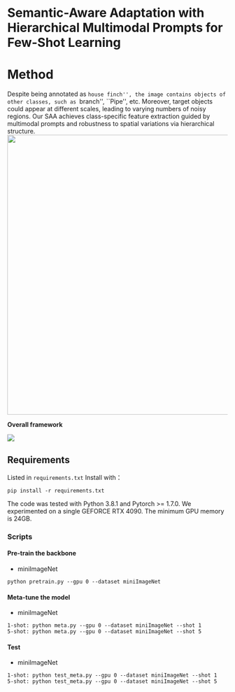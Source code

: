 # Semantic-Aware Adaptation with Hierarchical Multimodal Prompts for Few-Shot Learning

# Method
Despite being annotated as ``house finch'', the image contains objects of other classes, such as ``branch'', ``Pipe'', etc. Moreover, target objects could appear at different scales, leading to varying numbers of noisy regions. Our SAA achieves class-specific feature extraction guided by multimodal prompts and robustness to spatial variations via hierarchical structure.
<img src='imgs/fig1_00.jpg' width='640'>

**Overall framework**

<img src='imgs/fig2_00.jpg'>



## Requirements
Listed in `requirements.txt` Install with：
```
pip install -r requirements.txt
```
The code was tested with Python 3.8.1 and Pytorch >= 1.7.0.
We experimented on a single GEFORCE RTX 4090. 
The minimum GPU memory is 24GB. 

### Scripts
#### Pre-train the backbone
* miniImageNet
```
python pretrain.py --gpu 0 --dataset miniImageNet 
```

#### Meta-tune the model
* miniImageNet
```
1-shot: python meta.py --gpu 0 --dataset miniImageNet --shot 1
5-shot: python meta.py --gpu 0 --dataset miniImageNet --shot 5 
```

#### Test
* miniImageNet
```
1-shot: python test_meta.py --gpu 0 --dataset miniImageNet --shot 1
5-shot: python test_meta.py --gpu 0 --dataset miniImageNet --shot 5 
```
